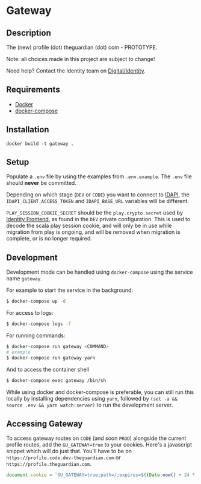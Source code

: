 # Gateway

## Description
The (new) profile (dot) theguardian (dot) com - PROTOTYPE.

Note: all choices made in this project are subject to change!

Need help? Contact the Identity team on [Digital/Identity](https://chat.google.com/room/AAAAFdv9gK8).

## Requirements
* [Docker](https://www.docker.com/)
* [docker-compose](https://docs.docker.com/compose/)

## Installation
```
docker build -t gateway .
```

## Setup
Populate a `.env` file by using the examples from `.env.example`. The `.env` file should **never** be committed.

Depending on which stage (`DEV` or `CODE`) you want to connect to [IDAPI](https://github.com/guardian/identity), the `IDAPI_CLIENT_ACCESS_TOKEN` and `IDAPI_BASE_URL` variables will be different.

`PLAY_SESSION_COOKIE_SECRET` should be the `play.crypto.secret` used by [Identity Frontend](https://github.com/guardian/identity-frontend), as found in the `DEV` private configuration. This is used to decode the scala play session cookie, and will only be in use while migration from play is ongoing, and will be removed when migration is complete, or is no longer required.

## Development
Development mode can be handled using `docker-compose` using the service name `gateway`.

For example to start the service in the background:
```sh
$ docker-compose up -d
```

For access to logs:
```sh
$ docker-compose logs -f
```

For running commands:
```sh
$ docker-compose run gateway <COMMAND>
# example
$ docker-compose run gateway yarn
```

And to access the container shell
```sh
$ docker-compose exec gateway /bin/sh
```

While using docker and docker-compose is preferable, you can still run this locally by installing dependencies using `yarn`, followed by `(set -a && source .env && yarn watch:server)` to run the development server.

## Accessing Gateway
To access gateway routes on `CODE` (and soon `PROD`) alongside the current profile routes, add the
`GU_GATEWAY=true` to your cookies. Here's a javascript snippet which will do just that. You'll have to be on `https://profile.code.dev-theguardian.com` or `https://profile.theguardian.com`.

```js
document.cookie = `GU_GATEWAY=true;path=/;expires=${(Date.now() + 24 * 60 * 60 * 1000)}`
```
